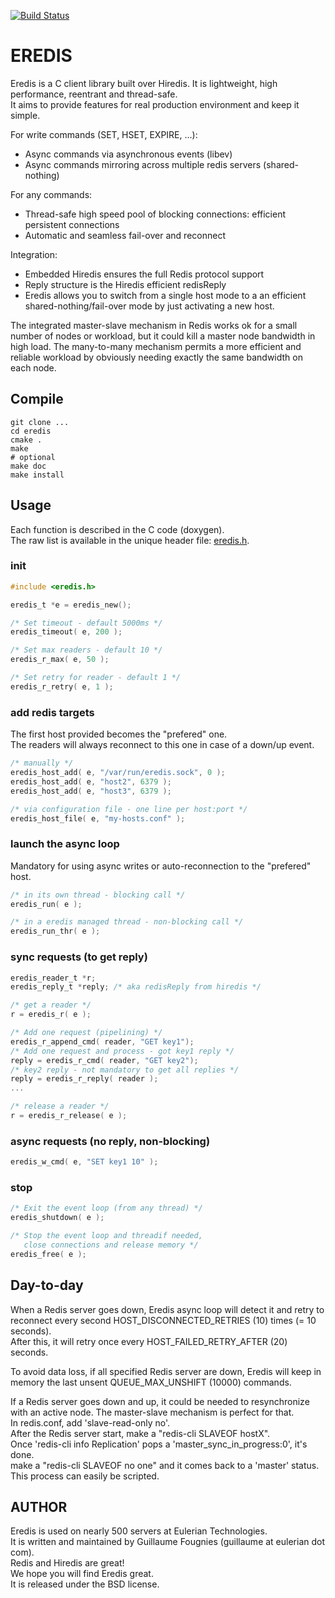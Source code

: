 [![Build Status](https://travis-ci.org/EulerianTechnologies/eredis.svg?branch=master)](https://travis-ci.org/EulerianTechnologies/eredis)

# EREDIS

Eredis is a C client library built over Hiredis.
It is lightweight, high performance, reentrant and thread-safe.  
It aims to provide features for real production environment and keep it simple.

For write commands (SET, HSET, EXPIRE, ...):
* Async commands via asynchronous events (libev)
* Async commands mirroring across multiple redis servers (shared-nothing)

For any commands:
* Thread-safe high speed pool of blocking connections: efficient persistent connections
* Automatic and seamless fail-over and reconnect

Integration:
* Embedded Hiredis ensures the full Redis protocol support
* Reply structure is the Hiredis efficient redisReply
* Eredis allows you to switch from a single host mode to a an efficient
shared-nothing/fail-over mode by just activating a new host.


The integrated master-slave mechanism in Redis works ok
for a small number of nodes or workload, but it could kill a
master node bandwidth in high load.
The many-to-many mechanism permits a more efficient and reliable
workload by obviously needing exactly the same bandwidth on each node.


## Compile

```shell
git clone ...
cd eredis
cmake .
make
# optional
make doc
make install
```

## 

## Usage

Each function is described in the C code (doxygen).  
The raw list is available in the unique header file: [eredis.h](/EulerianTechnologies/eredis/blob/master/include/eredis.h "eredis.h").

### init
```c
#include <eredis.h>

eredis_t *e = eredis_new();

/* Set timeout - default 5000ms */
eredis_timeout( e, 200 );

/* Set max readers - default 10 */
eredis_r_max( e, 50 );

/* Set retry for reader - default 1 */
eredis_r_retry( e, 1 );
```

### add redis targets
The first host provided becomes the "prefered" one.  
The readers will always reconnect to this one in case of a down/up event.  
```c
/* manually */
eredis_host_add( e, "/var/run/eredis.sock", 0 );
eredis_host_add( e, "host2", 6379 );
eredis_host_add( e, "host3", 6379 );

/* via configuration file - one line per host:port */
eredis_host_file( e, "my-hosts.conf" );
```

### launch the async loop
Mandatory for using async writes or auto-reconnection to the "prefered" host.
```c
/* in its own thread - blocking call */
eredis_run( e );

/* in a eredis managed thread - non-blocking call */
eredis_run_thr( e );
```

### sync requests (to get reply)
```c
eredis_reader_t *r;
eredis_reply_t *reply; /* aka redisReply from hiredis */

/* get a reader */
r = eredis_r( e );

/* Add one request (pipelining) */
eredis_r_append_cmd( reader, "GET key1");
/* Add one request and process - got key1 reply */
reply = eredis_r_cmd( reader, "GET key2");
/* key2 reply - not mandatory to get all replies */
reply = eredis_r_reply( reader );
...

/* release a reader */
r = eredis_r_release( e );
```

### async requests (no reply, non-blocking)
```c
eredis_w_cmd( e, "SET key1 10" );
```

### stop
```c
/* Exit the event loop (from any thread) */
eredis_shutdown( e );

/* Stop the event loop and threadif needed,
   close connections and release memory */
eredis_free( e );
```

## Day-to-day

When a Redis server goes down, Eredis async loop will detect it and
retry to reconnect every second HOST_DISCONNECTED_RETRIES (10) times (= 10 seconds).   
After this, it will retry once every HOST_FAILED_RETRY_AFTER (20) seconds.

To avoid data loss, if all specified Redis server are down, Eredis will
keep in memory the last unsent QUEUE_MAX_UNSHIFT (10000) commands.

If a Redis server goes down and up, it could be needed to resynchronize
with an active node. The master-slave mechanism is perfect for that.  
In redis.conf, add 'slave-read-only no'.  
After the Redis server start, make a "redis-cli SLAVEOF hostX".  
Once 'redis-cli info Replication' pops a 'master_sync_in_progress:0', it's done.  
make a "redis-cli SLAVEOF no one" and it comes back to a 'master' status.  
This process can easily be scripted.


## AUTHOR

Eredis is used on nearly 500 servers at Eulerian Technologies.  
It is written and maintained by Guillaume Fougnies (guillaume at
eulerian dot com).  
Redis and Hiredis are great!  
We hope you will find Eredis great.  
It is released under the BSD license.  
